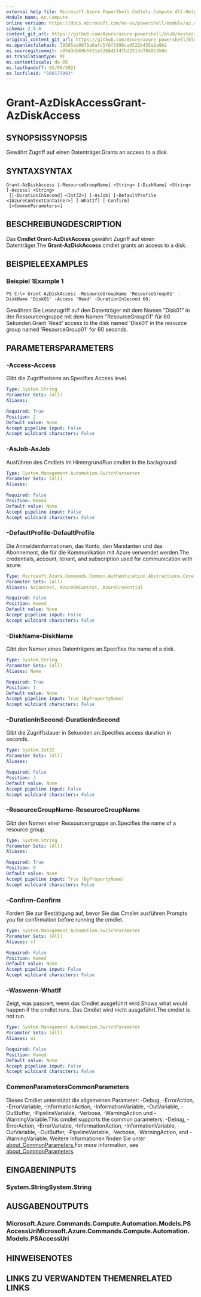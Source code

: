 ```yaml
---
external help file: Microsoft.Azure.PowerShell.Cmdlets.Compute.dll-Help.xml
Module Name: Az.Compute
online version: https://docs.microsoft.com/en-us/powershell/module/az.compute/grant-azdiskaccess
schema: 2.0.0
content_git_url: https://github.com/Azure/azure-powershell/blob/master/src/Compute/Compute/help/Grant-AzDiskAccess.md
original_content_git_url: https://github.com/Azure/azure-powershell/blob/master/src/Compute/Compute/help/Grant-AzDiskAccess.md
ms.openlocfilehash: 39565aa0675a0afc5f6f3996cad522b435a1a9b2
ms.sourcegitcommit: c05d3d669b5631e526841f47b22513d78495350b
ms.translationtype: MT
ms.contentlocale: de-DE
ms.lasthandoff: 02/09/2021
ms.locfileid: "100175993"
---
```

# <span data-ttu-id="0a4d9-101">Grant-AzDiskAccess</span><span class="sxs-lookup"><span data-stu-id="0a4d9-101">Grant-AzDiskAccess</span></span>

## <span data-ttu-id="0a4d9-102">SYNOPSIS</span><span class="sxs-lookup"><span data-stu-id="0a4d9-102">SYNOPSIS</span></span>
<span data-ttu-id="0a4d9-103">Gewährt Zugriff auf einen Datenträger.</span><span class="sxs-lookup"><span data-stu-id="0a4d9-103">Grants an access to a disk.</span></span>

## <span data-ttu-id="0a4d9-104">SYNTAX</span><span class="sxs-lookup"><span data-stu-id="0a4d9-104">SYNTAX</span></span>

```
Grant-AzDiskAccess [-ResourceGroupName] <String> [-DiskName] <String> [-Access] <String>
 [[-DurationInSecond] <Int32>] [-AsJob] [-DefaultProfile <IAzureContextContainer>] [-WhatIf] [-Confirm]
 [<CommonParameters>]
```

## <span data-ttu-id="0a4d9-105">BESCHREIBUNG</span><span class="sxs-lookup"><span data-stu-id="0a4d9-105">DESCRIPTION</span></span>
<span data-ttu-id="0a4d9-106">Das **Cmdlet Grant-AzDiskAccess** gewährt Zugriff auf einen Datenträger.</span><span class="sxs-lookup"><span data-stu-id="0a4d9-106">The **Grant-AzDiskAccess** cmdlet grants an access to a disk.</span></span>

## <span data-ttu-id="0a4d9-107">BEISPIELE</span><span class="sxs-lookup"><span data-stu-id="0a4d9-107">EXAMPLES</span></span>

### <span data-ttu-id="0a4d9-108">Beispiel 1</span><span class="sxs-lookup"><span data-stu-id="0a4d9-108">Example 1</span></span>
```
PS C:\> Grant-AzDiskAccess -ResourceGroupName 'ResourceGroup01' -DiskName 'Disk01' -Access 'Read' -DurationInSecond 60;
```

<span data-ttu-id="0a4d9-109">Gewähren Sie Lesezugriff auf den Datenträger mit dem Namen "Disk01" in der Ressourcengruppe mit dem Namen "ResourceGroup01" für 60 Sekunden.</span><span class="sxs-lookup"><span data-stu-id="0a4d9-109">Grant 'Read' access to the disk named 'Disk01' in the resource group named 'ResourceGroup01' for 60 seconds.</span></span>

## <span data-ttu-id="0a4d9-110">PARAMETERS</span><span class="sxs-lookup"><span data-stu-id="0a4d9-110">PARAMETERS</span></span>

### <span data-ttu-id="0a4d9-111">-Access</span><span class="sxs-lookup"><span data-stu-id="0a4d9-111">-Access</span></span>
<span data-ttu-id="0a4d9-112">Gibt die Zugriffsebene an.</span><span class="sxs-lookup"><span data-stu-id="0a4d9-112">Specifies Access level.</span></span>

```yaml
Type: System.String
Parameter Sets: (All)
Aliases:

Required: True
Position: 2
Default value: None
Accept pipeline input: False
Accept wildcard characters: False
```

### <span data-ttu-id="0a4d9-113">-AsJob</span><span class="sxs-lookup"><span data-stu-id="0a4d9-113">-AsJob</span></span>
<span data-ttu-id="0a4d9-114">Ausführen des Cmdlets im Hintergrund</span><span class="sxs-lookup"><span data-stu-id="0a4d9-114">Run cmdlet in the background</span></span>

```yaml
Type: System.Management.Automation.SwitchParameter
Parameter Sets: (All)
Aliases:

Required: False
Position: Named
Default value: None
Accept pipeline input: False
Accept wildcard characters: False
```

### <span data-ttu-id="0a4d9-115">-DefaultProfile</span><span class="sxs-lookup"><span data-stu-id="0a4d9-115">-DefaultProfile</span></span>
<span data-ttu-id="0a4d9-116">Die Anmeldeinformationen, das Konto, den Mandanten und das Abonnement, die für die Kommunikation mit Azure verwendet werden.</span><span class="sxs-lookup"><span data-stu-id="0a4d9-116">The credentials, account, tenant, and subscription used for communication with azure.</span></span>

```yaml
Type: Microsoft.Azure.Commands.Common.Authentication.Abstractions.Core.IAzureContextContainer
Parameter Sets: (All)
Aliases: AzContext, AzureRmContext, AzureCredential

Required: False
Position: Named
Default value: None
Accept pipeline input: False
Accept wildcard characters: False
```

### <span data-ttu-id="0a4d9-117">-DiskName</span><span class="sxs-lookup"><span data-stu-id="0a4d9-117">-DiskName</span></span>
<span data-ttu-id="0a4d9-118">Gibt den Namen eines Datenträgers an.</span><span class="sxs-lookup"><span data-stu-id="0a4d9-118">Specifies the name of a disk.</span></span>

```yaml
Type: System.String
Parameter Sets: (All)
Aliases: Name

Required: True
Position: 1
Default value: None
Accept pipeline input: True (ByPropertyName)
Accept wildcard characters: False
```

### <span data-ttu-id="0a4d9-119">-DurationInSecond</span><span class="sxs-lookup"><span data-stu-id="0a4d9-119">-DurationInSecond</span></span>
<span data-ttu-id="0a4d9-120">Gibt die Zugriffsdauer in Sekunden an.</span><span class="sxs-lookup"><span data-stu-id="0a4d9-120">Specifies access duration in seconds.</span></span>

```yaml
Type: System.Int32
Parameter Sets: (All)
Aliases:

Required: False
Position: 3
Default value: None
Accept pipeline input: False
Accept wildcard characters: False
```

### <span data-ttu-id="0a4d9-121">-ResourceGroupName</span><span class="sxs-lookup"><span data-stu-id="0a4d9-121">-ResourceGroupName</span></span>
<span data-ttu-id="0a4d9-122">Gibt den Namen einer Ressourcengruppe an.</span><span class="sxs-lookup"><span data-stu-id="0a4d9-122">Specifies the name of a resource group.</span></span>

```yaml
Type: System.String
Parameter Sets: (All)
Aliases:

Required: True
Position: 0
Default value: None
Accept pipeline input: True (ByPropertyName)
Accept wildcard characters: False
```

### <span data-ttu-id="0a4d9-123">-Confirm</span><span class="sxs-lookup"><span data-stu-id="0a4d9-123">-Confirm</span></span>
<span data-ttu-id="0a4d9-124">Fordert Sie zur Bestätigung auf, bevor Sie das Cmdlet ausführen.</span><span class="sxs-lookup"><span data-stu-id="0a4d9-124">Prompts you for confirmation before running the cmdlet.</span></span>

```yaml
Type: System.Management.Automation.SwitchParameter
Parameter Sets: (All)
Aliases: cf

Required: False
Position: Named
Default value: None
Accept pipeline input: False
Accept wildcard characters: False
```

### <span data-ttu-id="0a4d9-125">-Waswenn</span><span class="sxs-lookup"><span data-stu-id="0a4d9-125">-WhatIf</span></span>
<span data-ttu-id="0a4d9-126">Zeigt, was passiert, wenn das Cmdlet ausgeführt wird.</span><span class="sxs-lookup"><span data-stu-id="0a4d9-126">Shows what would happen if the cmdlet runs.</span></span> <span data-ttu-id="0a4d9-127">Das Cmdlet wird nicht ausgeführt.</span><span class="sxs-lookup"><span data-stu-id="0a4d9-127">The cmdlet is not run.</span></span>

```yaml
Type: System.Management.Automation.SwitchParameter
Parameter Sets: (All)
Aliases: wi

Required: False
Position: Named
Default value: None
Accept pipeline input: False
Accept wildcard characters: False
```

### <span data-ttu-id="0a4d9-128">CommonParameters</span><span class="sxs-lookup"><span data-stu-id="0a4d9-128">CommonParameters</span></span>
<span data-ttu-id="0a4d9-129">Dieses Cmdlet unterstützt die allgemeinen Parameter: -Debug, -ErrorAction, -ErrorVariable, -InformationAction, -InformationVariable, -OutVariable, -OutBuffer, -PipelineVariable, -Verbose, -WarningAction und -WarningVariable.</span><span class="sxs-lookup"><span data-stu-id="0a4d9-129">This cmdlet supports the common parameters: -Debug, -ErrorAction, -ErrorVariable, -InformationAction, -InformationVariable, -OutVariable, -OutBuffer, -PipelineVariable, -Verbose, -WarningAction, and -WarningVariable.</span></span> <span data-ttu-id="0a4d9-130">Weitere Informationen finden Sie unter [about_CommonParameters.](http://go.microsoft.com/fwlink/?LinkID=113216)</span><span class="sxs-lookup"><span data-stu-id="0a4d9-130">For more information, see [about_CommonParameters](http://go.microsoft.com/fwlink/?LinkID=113216).</span></span>

## <span data-ttu-id="0a4d9-131">EINGABEN</span><span class="sxs-lookup"><span data-stu-id="0a4d9-131">INPUTS</span></span>

### <span data-ttu-id="0a4d9-132">System.String</span><span class="sxs-lookup"><span data-stu-id="0a4d9-132">System.String</span></span>

## <span data-ttu-id="0a4d9-133">AUSGABEN</span><span class="sxs-lookup"><span data-stu-id="0a4d9-133">OUTPUTS</span></span>

### <span data-ttu-id="0a4d9-134">Microsoft.Azure.Commands.Compute.Automation.Models.PSAccessUri</span><span class="sxs-lookup"><span data-stu-id="0a4d9-134">Microsoft.Azure.Commands.Compute.Automation.Models.PSAccessUri</span></span>

## <span data-ttu-id="0a4d9-135">HINWEISE</span><span class="sxs-lookup"><span data-stu-id="0a4d9-135">NOTES</span></span>

## <span data-ttu-id="0a4d9-136">LINKS ZU VERWANDTEN THEMEN</span><span class="sxs-lookup"><span data-stu-id="0a4d9-136">RELATED LINKS</span></span>
